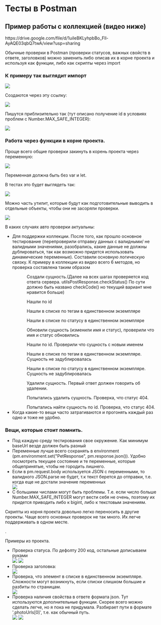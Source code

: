 <h1>Тесты в Postman</h1>
<h2>Пример работы с коллекцией (видео ниже)</h2>
https://drive.google.com/file/d/1uiIeBKLyhpbBo_Fll-AyAQE03qbQ7twA/view?usp=sharing 
<p>Обычные проверки в Postman (проверки статусов, важных свойств в ответе, заголовков) можно заменить либо описав их в корне проекта и используя как функции, либо как скрипты через import</p>
<h3>К примеру так выглядит импорт</h3>
<img src="https://github.com/terikaisterika/work_with_collection/assets/48588741/10e9756a-2d17-4282-bdca-92fb3953e5d0">
<p>Создаются через эту ссылку:</p>
<img src="https://github.com/terikaisterika/work_with_collection/assets/48588741/848b7c49-ff4c-4b65-8e92-f84c27e7a997">
<p>Пишутся приблизительно так (тут описано получение id в условиях проблем с Number.MAX_SAFE_INTEGER):</p>
<img src="https://github.com/terikaisterika/work_with_collection/assets/48588741/eca3b356-a47c-4179-83f3-2bb3ba7860a3">
<h3>Работа через функции в корне проекта.</h3>
<p>Проще всего общие проверки закинуть в корень проекта через переменную:</p>
<img src="https://github.com/terikaisterika/work_with_collection/assets/48588741/d65f09f8-5491-4f12-a6de-e0f17fddaf41">
<p>Переменная должна быть без var и let.</p>
<p>В тестах это будет выглядеть так: </p>
<img src="https://github.com/terikaisterika/work_with_collection/assets/48588741/be574ca6-e546-42fd-a9ba-9d9cceb0efe6">
<p>Можно часть утилит, которые будут как подготовительные выводить в отдельные объекты, чтобы они не засоряли проверки.</p>
<img src="https://github.com/terikaisterika/work_with_collection/assets/48588741/a3f57e67-eff9-4659-9bf2-7477bf205a70">
<p>В каких случаях авто проверки актуальны:</p>
<ul>
  <li>Для поддержки коллекции. После того, как прошло основное тестирование (перепроверили отправку данных с валидными/ не валидными значениями, разобрались, какие данные не должны дублироваться, так как возможно придется использовать динамические переменные). Составили основную логическую связку. К примеру в коллекции из видео всего 6 методов, но проверка составлена таким образом</li>
  <ul>
    <ol>Создали сущность.(Далее на всех шагах проверяется код ответа сервера. utilsPostResponse.checkStatus() По сути должно быть названо checkCode() но текущий вариант мне нравится больше)</ol>
    <ol>Нашли по id</ol>
    <ol>Нашли в списке по тегам в единственном экземпляре</ol>
    <ol>Нашли в списке по статусу в единственном экземпляре</ol>
    <ol>Обновили сущность (изменили имя и статус), проверили что имя и статус обновились</ol>
    <ol>Нашли по id. Проверили что сущность с новым именем</ol>
    <ol>Нашли в списке по тегам в единственном экземпляре. Сущность не задублировалась</ol>
    <ol>Нашли в списке по статусу в единственном экземпляре. Сущность не задублировалась</ol>
    <ol>Удалили сущность. Первый ответ должен говорить об удалении.</ol>
    <ol>Попытались удалить сущность. Проверка, что статус 404.</ol>
    <ol>Попытались найти сущность по id. Проверка, что статус 404.</ol>
  </ul>
  <li>Когда какие-то вещи часто затрагиваются и прогонять каждый раз одно и тоже не удобно.</li>
</ul>

<h3>Вещи, которые стоит помнить.</h3>
<ul>
  <li>Под каждую среду тестирования свое окружение. Как минимум baseUrl везде должен быть разный</li>
  <li>Переменные лучше всего сохранять в environment (pm.environment.set("PetResponse", pm.response.json()). Удобно посмотреть текущее состояние и те переменные, которые общепринятые, чтобы не городить лишнего.</li>
  <li>Если в pm.request.body используется JSON с переменными, то валидного JSON.parse не будет, т.к текст берется до отправки, т.е. когда еще не достали значение переменных</li>
  <img src="https://github.com/terikaisterika/work_with_collection/assets/48588741/588c9cc3-be89-4ae4-8e2c-deab84635ae7">
  <li>С большими числами могут быть проблемы. Т.е. если число больше Number.MAX_SAFE_INTEGER могут вести себя не очень, поэтому их придется приводить либо к bigint, либо к текстовым значениям.</li>
</ul>
<p>Скрипты из корня проекта довольно легко переносить в другие проекты. Чаще всего основных проверок не так много. Их легче поддерживать в одном месте.</p>.
<p>Примеры из проекта.</p>
<ul>
  <li>Проверка статуса. По дефолту 200 код, остальные дописываем руками</li>
  <img src="https://github.com/terikaisterika/work_with_collection/assets/48588741/46671180-c5fc-480b-a524-0133655d5eb5"/>
  <img src="https://github.com/terikaisterika/work_with_collection/assets/48588741/8bf221e3-0296-49ad-91c3-6950258dc2b6"/>
  <li>
    Проверка заголовка:
  </li>
  <img src="https://github.com/terikaisterika/work_with_collection/assets/48588741/38403e58-b2b5-4ff5-971b-4908154d9ecc"/>
  <li>Проверка, что элемент в списке в единственном экземпляре. Сложности могут возникнуть, если списки слишком большие и разбиты по страницам.</li>
  <img src="https://github.com/terikaisterika/work_with_collection/assets/48588741/79e4d0f6-3484-4292-ab1a-daef1f6e63bb"/>
  <li>
    Проверка наличия свойства в ответе формата json. Тут используются дополнительные функции. Скорее всего можно сделать легче, но я пока не придумала. Разбирает пути в формате '.photoUrls[0]', т.е. как обычный путь.
    
  </li>
  <img src="https://github.com/terikaisterika/work_with_collection/assets/48588741/6232ba33-273f-4a5b-9ffc-1f03b7b0794e"/>
  <img src="https://github.com/terikaisterika/work_with_collection/assets/48588741/f34a8c8a-653a-4f2a-91bb-c194dce92a76"/>
</ul>






